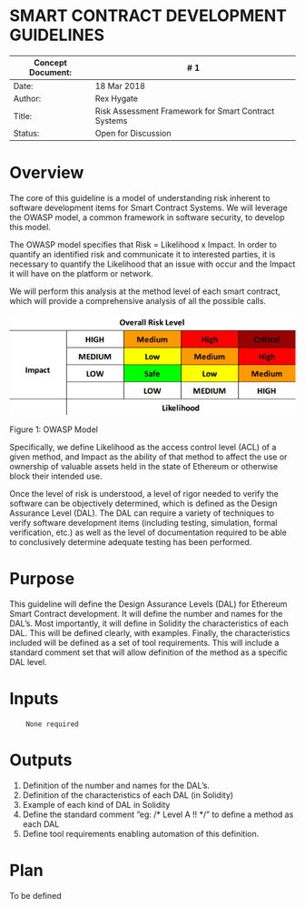 # SMART CONTRACT DEVELOPMENT GUIDELINES

Concept Document: | # 1
--------- | ---------
Date: | 18 Mar 2018
Author: | Rex Hygate
Title: | Risk Assessment Framework for Smart Contract Systems
Status: | Open for Discussion
# Overview

The core of this guideline is a model of understanding risk inherent to software development items for Smart Contract Systems. We will leverage the OWASP model, a common framework in software security, to develop this model.

The OWASP model specifies that Risk = Likelihood x Impact. In order to quantify an identified risk and communicate it to interested parties, it is necessary to quantify the Likelihood that an issue with occur and the Impact it will have on the platform or network.

We will perform this analysis at the method level of each smart contract, which will provide a comprehensive analysis of all the possible calls.
  
![Risk Rating](risk_levels.png)

Figure 1: OWASP Model

Specifically, we define Likelihood as the access control level (ACL) of a given method, and Impact as the ability of that method to affect the use or ownership of valuable assets held in the state of Ethereum or otherwise block their intended use.

Once the level of risk is understood, a level of rigor needed to verify the software can be objectively determined, which is defined as the Design Assurance Level (DAL). The DAL can require a variety of techniques to verify software development items (including testing, simulation, formal verification, etc.) as well as the level of documentation required to be able to conclusively determine adequate testing has been performed.

# Purpose

This guideline will define the Design Assurance Levels (DAL) for Ethereum Smart Contract development.  It will define the number and names for the DAL’s.  Most importantly, it will define in Solidity the characteristics of each DAL.  This will be defined clearly, with examples. Finally, the characteristics included will be defined as a set of tool requirements. This will include a standard comment set that will allow definition of the method as a specific DAL level.  

# Inputs
        None required


# Outputs


1. Definition of the number and names for the DAL’s.
2. Definition of the characteristics of each DAL (in Solidity)
3. Example of each kind of DAL in Solidity
4. Define the standard comment ”eg: /* Level A !! */”  to define a method as each DAL
5. Define tool requirements enabling automation of this definition.

# Plan


To be defined

